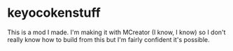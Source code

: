 # keyocokenstuff
This is a mod I made. I'm making it with MCreator (I know, I know) so I don't really know how to build from this but I'm fairly confident it's possible.
